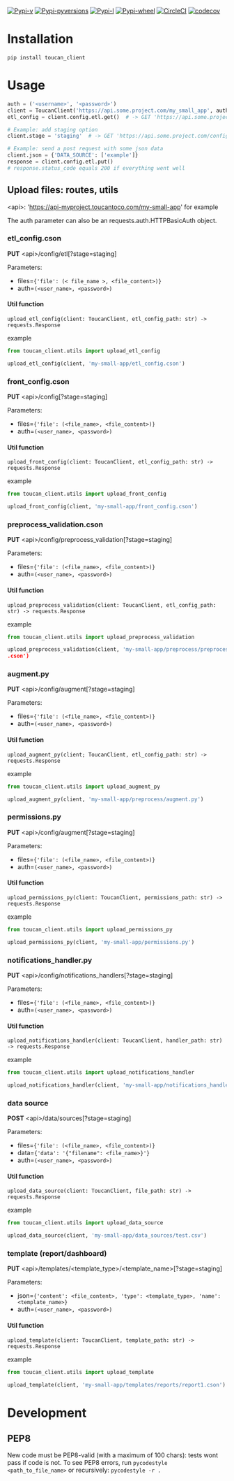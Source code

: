 [![Pypi-v](https://img.shields.io/pypi/v/toucan-client.svg)](https://pypi.python.org/pypi/toucan-client)
[![Pypi-pyversions](https://img.shields.io/pypi/pyversions/toucan-client.svg)](https://pypi.python.org/pypi/toucan-client)
[![Pypi-l](https://img.shields.io/pypi/l/toucan-client.svg)](https://pypi.python.org/pypi/toucan-client)
[![Pypi-wheel](https://img.shields.io/pypi/wheel/toucan-client.svg)](https://pypi.python.org/pypi/toucan-client)
[![CircleCI](https://img.shields.io/circleci/project/github/ToucanToco/toucan-client.svg)](https://circleci.com/gh/ToucanToco/toucan-client)
[![codecov](https://codecov.io/gh/ToucanToco/toucan-client/branch/master/graph/badge.svg)](https://codecov.io/gh/ToucanToco/toucan-client)

# Installation

`pip install toucan_client`

# Usage

```python
auth = ('<username>', '<password>')
client = ToucanClient('https://api.some.project.com/my_small_app', auth=auth)
etl_config = client.config.etl.get()  # -> GET 'https://api.some.project.com/config/etl'

# Example: add staging option
client.stage = 'staging'  # -> GET 'https://api.some.project.com/config/etl?stage=staging'

# Example: send a post request with some json data
client.json = {'DATA_SOURCE': ['example']}
response = client.config.etl.put()
# response.status_code equals 200 if everything went well
```

## Upload files: routes, utils

\<api>: 'https://api-myproject.toucantoco.com/my-small-app' for example

The auth parameter can also be an requests.auth.HTTPBasicAuth object.

### etl_config.cson
**PUT** \<api>/config/etl[?stage=staging]

Parameters:
* files=`{'file': (< file_name >, <file_content>)}`
* auth=`(<user_name>, <password>)`

#### Util function
`upload_etl_config(client: ToucanClient, etl_config_path: str) -> requests.Response`

example
```python
from toucan_client.utils import upload_etl_config

upload_etl_config(client, 'my-small-app/etl_config.cson')
```

### front_config.cson
**PUT** \<api>/config[?stage=staging]

Parameters:
* files=`{'file': (<file_name>, <file_content>)}`
* auth=`(<user_name>, <password>)`

#### Util function
`upload_front_config(client: ToucanClient, etl_config_path: str) -> requests.Response`

example
```python
from toucan_client.utils import upload_front_config

upload_front_config(client, 'my-small-app/front_config.cson')
```

### preprocess_validation.cson
**PUT** \<api>/config/preprocess_validation[?stage=staging]

Parameters:
* files=`{'file': (<file_name>, <file_content>)}`
* auth=`(<user_name>, <password>)`

#### Util function
`upload_preprocess_validation(client: ToucanClient, etl_config_path: str) -> requests.Response`

example
```python
from toucan_client.utils import upload_preprocess_validation

upload_preprocess_validation(client, 'my-small-app/preprocess/preprocess_validation
.cson')
```

### augment.py
**PUT** \<api>/config/augment[?stage=staging]

Parameters:
* files=`{'file': (<file_name>, <file_content>)}`
* auth=`(<user_name>, <password>)`

#### Util function
`upload_augment_py(client; ToucanClient, etl_config_path: str) -> requests.Response`

example
```python
from toucan_client.utils import upload_augment_py

upload_augment_py(client, 'my-small-app/preprocess/augment.py')
```

### permissions.py
**PUT** \<api>/config/augment[?stage=staging]

Parameters:
* files=`{'file': (<file_name>, <file_content>)}`
* auth=`(<user_name>, <password>)`

#### Util function
`upload_permissions_py(client: ToucanClient, permissions_path: str) -> requests.Response`

example
```python
from toucan_client.utils import upload_permissions_py

upload_permissions_py(client, 'my-small-app/permissions.py')
```

### notifications_handler.py
**PUT** \<api>/config/notifications_handlers[?stage=staging]

Parameters:
* files=`{'file': (<file_name>, <file_content>)}`
* auth=`(<user_name>, <password>)`

#### Util function
`upload_notifications_handler(client: ToucanClient, handler_path: str) -> requests.Response`

example
````python
from toucan_client.utils import upload_notifications_handler

upload_notifications_handler(client, 'my-small-app/notifications_handler.py')
````

### data source
**POST** \<api>/data/sources[?stage=staging]

Parameters:
* files=`{'file': (<file_name>, <file_content>)}`
* data=`{'data': '{"filename": <file_name>}'}`
* auth=`(<user_name>, <password>)`

#### Util function
`upload_data_source(client: ToucanClient, file_path: str) -> requests.Response`

example
````python
from toucan_client.utils import upload_data_source

upload_data_source(client, 'my-small-app/data_sources/test.csv')
````

### template (report/dashboard)
**PUT** \<api>/templates/<template_type>/<template_name>[?stage=staging]

Parameters:
* json=`{'content': <file_content>, 'type': <template_type>, 'name': <template_name>}`
* auth=`(<user_name>, <password>)`

#### Util function
`upload_template(client: ToucanClient, template_path: str) -> requests.Response`

example
````python
from toucan_client.utils import upload_template

upload_template(client, 'my-small-app/templates/reports/report1.cson')
````

# Development

## PEP8

New code must be PEP8-valid (with a maximum of 100 chars): tests wont pass if code is not.
To see PEP8 errors, run `pycodestyle <path_to_file_name>` or recursively: `pycodestyle -r .`
